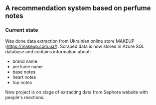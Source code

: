 ## A recommendation system based on perfume notes 

### Current state
Was done data extraction from Ukrainian online store MAKEUP (https://makeup.com.ua/). 
Scraped data is now stored in Azure SQL database and contains information about:
- brand name
- perfume name 
- base notes 
- heart notes 
- top notes

Now project is on stage of extracting data from Sephora website with people's reactions.
